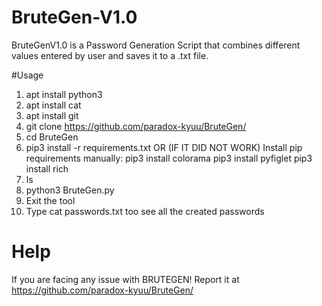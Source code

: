 # BruteGen-V1.0
BruteGenV1.0 is a Password Generation Script that combines different values entered by user and saves it to a .txt file. 

#Usage
1. apt install python3
2. apt install cat
3. apt install git
4. git clone https://github.com/paradox-kyuu/BruteGen/
5. cd BruteGen
6. pip3 install -r requirements.txt 
OR (IF IT DID NOT WORK) 
Install pip requirements manually:
pip3 install colorama
pip3 install pyfiglet
pip3 install rich
7. ls
8. python3 BruteGen.py
9. Exit the tool
10. Type cat passwords.txt too see all the created passwords

# Help
If you are facing any issue with BRUTEGEN! Report it at https://github.com/paradox-kyuu/BruteGen/
